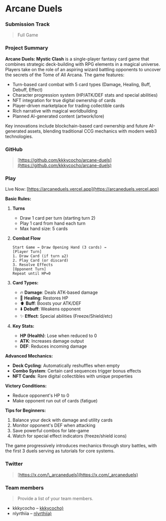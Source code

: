 # Arcane Duels

### Submission Track

> Full Game

### Project Summary

**Arcane Duels: Mystic Clash** is a single-player fantasy card game that combines strategic deck-building with RPG elements in a magical universe. Players take on the role of an aspiring wizard battling opponents to uncover the secrets of the Tome of All Arcana. The game features:

- Turn-based card combat with 5 card types (Damage, Healing, Buff, Debuff, Effect)
- Character progression system (HP/ATK/DEF stats and special abilities)
- NFT integration for true digital ownership of cards
- Player-driven marketplace for trading collectible cards
- Rich narrative with magical worldbuilding
- Planned AI-generated content (artwork/lore)

Key innovations include blockchain-based card ownership and future AI-generated assets, blending traditional CCG mechanics with modern web3 technologies.

### GitHub

> [https://github.com/kkkycocho/arcane-duels](https://github.com/kkkycocho/arcane-duels)

### Play

Live Now: [https://arcaneduels.vercel.app](https://arcaneduels.vercel.app)

**Basic Rules:**

1. **Turns**

   - Draw 1 card per turn (starting turn 2)
   - Play 1 card from hand each turn
   - Max hand size: 5 cards

2. **Combat Flow**

   ```
   Start Game → Draw Opening Hand (3 cards) →
   [Player Turn]
   1. Draw Card (if turn ≥2)
   2. Play Card (or discard)
   3. Resolve Effects
   [Opponent Turn]
   Repeat until HP=0
   ```

3. **Card Types:**

   - 🔥 **Damage**: Deals ATK-based damage
   - 💚 **Healing**: Restores HP
   - ⬆️ **Buff**: Boosts your ATK/DEF
   - ⬇️ **Debuff**: Weakens opponent
   - ✨ **Effect**: Special abilities (Freeze/Shield/etc)

4. **Key Stats:**
   - **HP (Health)**: Lose when reduced to 0
   - **ATK**: Increases damage output
   - **DEF**: Reduces incoming damage

**Advanced Mechanics:**

- **Deck Cycling**: Automatically reshuffles when empty
- **Combo System**: Certain card sequences trigger bonus effects
- **NFT Cards**: Rare digital collectibles with unique properties

**Victory Conditions:**

- Reduce opponent's HP to 0
- Make opponent run out of cards (fatigue)

**Tips for Beginners:**

1. Balance your deck with damage and utility cards
2. Monitor opponent's DEF when attacking
3. Save powerful combos for late-game
4. Watch for special effect indicators (freeze/shield icons)

The game progressively introduces mechanics through story battles, with the first 3 duels serving as tutorials for core systems.

### Twitter

> [https://x.com/\_arcaneduels](https://x.com/_arcaneduels)

### Team members

> Provide a list of your team members.

- kkkycocho – [kkkycocho)](https://github.com/kkkycocho)
- nlyrthiia – [nlyrthiia)](https://github.com/nlyrthiia)
